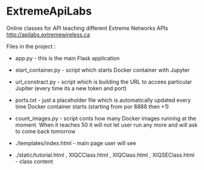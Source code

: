# ExtremeApiLabs
Online classes for API teaching different Extreme Networks APIs http://apilabs.extremewireless.ca

Files in the project : 

- app.py - this is the main Flask application 

- start_container.py - script which starts Docker container with Jupyter

- url_constract.py - script which is building the URL to accees particular Jupiter (every time its a new token and port)

- ports.txt - just a placeholder file which is automatically updated every time Docker container starts (starting from por 8888 then +1)

- count_images.py - script conts how many Docker images running at the moment. When it reaches 50 it will not let user run any more and will ask to come back tomorrow

- ./templates/index.html - main page user will see

- ./static/tutorial.html , XIQCClass.html , XIQClass.html , XIQSEClass.html - class content 
